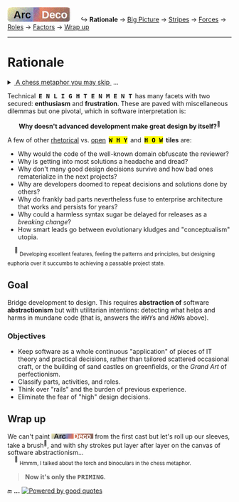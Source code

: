 [![Arc Deco.](../../../../_rsc/_img/ArcDeco/ArcDeco-bar-h33px_rounded.jpg)](../../README.md) &nbsp;&nbsp;&nbsp;&nbsp;&nbsp;↪️&nbsp;**Rationale** -> [Big Picture](../02.BigPict/README.md) -> [Stripes](../03.Stripes/README.md) -> [Forces](../04.Forces/README.md) -> [Roles](../05.Roles/README.md) -> [Factors](../06.Factors/README.md) -> [Wrap&nbsp;up](../07.Wrapping/README.md)

---

# Rationale

<details><summary><ins>&nbsp;A chess metaphor you may skip&nbsp;</ins>&nbsp;...</summary>
&nbsp;&nbsp;&nbsp;&nbsp;&nbsp;... but you clicked.

<p dir="rtl">A cherry-picked <b>metaphor</b><br />.simplifies explanation<br />(.At times even for readers)</p>
<b>Chess is a universal metaphor...</b><sup>♟️</sup>
<table><tr><td><img alt="&nbsp;IT chess phantasy" src="../../../../_rsc/_img/illus/ChessIT.jpg" /></td><td>
<p>♕♛ Learning the basics of programming is as easy as the rules of the checkered strategy. 
Getting into programming resembles games of neophytes: <i>blitz</i> (wins follow fails), fun, and considerably advancing.</p>

<p>♖♜ Understanding and learning principles and check patterns will prevent blunders but not positional traps of better opponents.<br />
In like manner, a keen junior will soon write good pieces of code but shaky solutions.</p>

<p>♘♞ Then the perception of combinatory vastness and the need to think in several moves lifts the curtain of first naive impressions.<br />
"Moves" in software are multilevel projections over digits and their calculations with enormous space <code>>8x8`</code> for phantasies and alternative solutions.</p>

To rise to a higher rank requires a "binocular" of passion and a "torch" of theory. Here the metaphor breaks down. There are clear theoretical roadmaps and schools in chess and the rating will ruthlessly show one's place. 
The software doesn't know chess restraints with teaching, and assessment by eye.

</td></tr></table>

&nbsp;&nbsp;&nbsp;&nbsp;<sup>♟️</sup> <sub>Or we are boring and unimaginative to apply better and smarter analogies. Math theories would set tighter but scare away the majority and I'll be the first to drop (it).</sub>

\_________________________________________________________________________________________________________</details>

Technical &thinsp;<samp><b>E&thinsp;N&thinsp;L&thinsp;I&thinsp;G&thinsp;H&thinsp;T&thinsp;E&thinsp;N&thinsp;M&thinsp;E&thinsp;N&thinsp;T</b></samp>&thinsp; has many facets with two secured: <b>enthusiasm</b> and <b>frustration</b>. These are paved with miscellaneous dilemmas but one pivotal, which in software interpretation is:

<p align="center"><b>Why doesn't advanced development make great design by itself?<sup>🙋</sup></b></p>

A few of other <ins>rhetorical</ins> vs. <ins>open</ins> &thinsp;<mark><samp><b>W&thinsp;H&thinsp;Y</b></samp></mark>&thinsp; and &thinsp;<mark><samp><b>H&thinsp;O&thinsp;W</b></samp></mark>&thinsp; **tiles** are:

* Why would the code of the well-known domain obfuscate the reviewer?
* Why is getting into most solutions a headache and dread?
* Why don't many good design decisions survive and how bad ones rematerialize in the next projects?
* Why are developers doomed to repeat decisions and solutions done by others?
* Why do frankly bad parts nevertheless fuse to enterprise architecture that works and persists for years?
* Why could a harmless syntax sugar be delayed for releases as a _breaking change_? 
* How smart leads go between evolutionary kludges and "conceptualism" utopia.

&nbsp;&nbsp;&nbsp;&nbsp;<sup>🙋</sup> <sub>Developing excellent features, feeling the patterns and principles, but designing euphoria over it succumbs to achieving a passable project state.</sub>
 
## Goal

Bridge development to design.
This requires **abstraction of** software **abstractionism** but with utilitarian intentions: detecting what helps and harms in mundane code (that is, answers the <samp><i>WHY</i></samp>s and <samp><i>HOW</i></samp>s above).

### Objectives

* Keep software as a whole continuous "application" of pieces of IT theory and practical decisions, rather than tailored scattered occasional craft, or the building of sand castles on greenfields, or the _Grand Art_ of perfectionism.
* Classify parts, activities, and roles.
* Think over "rails" and the burden of previous experience.
* Eliminate the fear of "high" design decisions.

## Wrap up

We can't paint <picture><img alt="&thinsp;Arc&nbsp;Deco" src="../../../../_rsc/_img/ArcDeco/ArcDeco-bar-12px.jpg" /></picture> from the first cast but let's roll up our sleeves, take a brush<sup>🔦</sup>, and with shy strokes put layer after layer on the canvas of software abstractionism...\
&nbsp;&nbsp;&nbsp;&nbsp;<sup>🔦</sup> <sub>Hmmm, I talked about the torch and binoculars in the chess metaphor.</sub>

> **Now it's only the <samp>PRIMING</samp>.**

🔚 **...** [![Powered by good quotes](https://img.shields.io/badge/💡Powered-💬by_quotes-Cyan?style=flat&labelColor=CornflowerBlue&color=CornflowerBlue)](../../../../pencraft/README+/quotes/README+/cornerstones.md)
